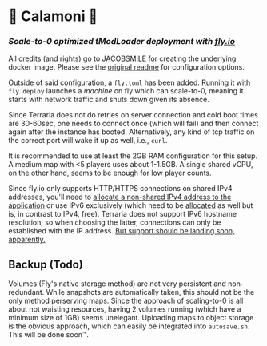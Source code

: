# 🧉 Calamoni 🧉
### ___Scale-to-0 optimized tModLoader deployment with [fly.io](http://fly.io)___


All credits (and rights) go to [JACOBSMILE](https://github.com/JACOBSMILE) for creating the underlying docker image. Please see the [original readme](https://github.com/JACOBSMILE/tmodloader1.4/blob/master/README.md) for configuration options.

Outside of said configuration, a `fly.toml` has been added. Running it with `fly deploy` launches a _machine_ on fly which can scale-to-0, meaning it starts with network traffic and shuts down given its absence.

Since Terraria does not do retries on server connection and cold boot times are 30-60sec, one needs to connect once (which will fail) and then connect again after the instance has booted. Alternatively, any kind of tcp traffic on the correct port will wake it up as well, i.e., `curl`.

It is recommended to use at least the 2GB RAM configuration for this setup. A medium map with <5 players uses about 1-1.5GB. A single shared vCPU, on the other hand, seems to be enough for low player counts.

Since fly.io only supports HTTP/HTTPS connections on shared IPv4 addresses, you'll need to [allocate a non-shared IPv4 address to the application](https://fly.io/docs/flyctl/ips-allocate-v4/) or use IPv6 exclusively (which need to be [allocated](https://fly.io/docs/flyctl/ips-allocate-v6/) as well but is, in contrast to IPv4, free). Terraria does not support IPv6 hostname resolution, so when choosing the latter, connections can only be established with the IP address. [But support should be landing soon, apparently.](https://forums.terraria.org/index.php?threads/ipv6-support.104448/post-2805121)

## Backup (Todo)
Volumes (Fly's native storage method) are not very persistent and non-redundant. While snapshots are automatically taken, this should not be the only method perserving maps. Since the approach of scaling-to-0 is all about not waisting resources, having 2 volumes running (which have a minimum size of 1GB) seems unelegant. Uploading maps to object storage is the obvious approach, which can easily be integrated into `autosave.sh`. This will be done soon™.